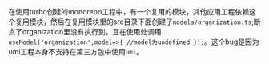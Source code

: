 在使用turbo创建的monorepo工程中，有一个复用的模块，其他应用工程依赖这个复用模块，然后在复用模块里的src目录下面创建了`models/organization.ts`,断点了organization里没有执行到，且在使用处调用`useModel('organization',model=>{
//model为undefined
});`。这个bug是因为umi工程本身不支持在第三方包中使用`umi`。
